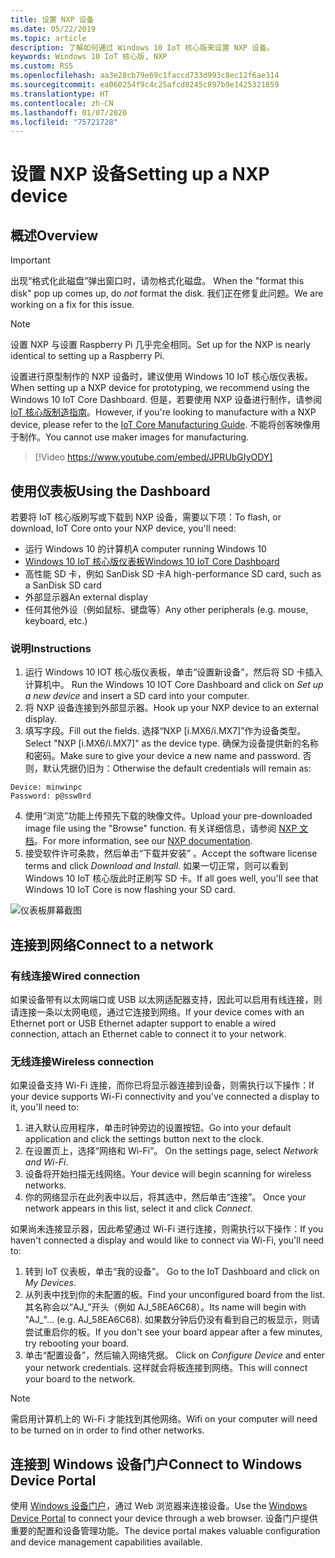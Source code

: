 ```yaml
---
title: 设置 NXP 设备
ms.date: 05/22/2019
ms.topic: article
description: 了解如何通过 Windows 10 IoT 核心版来设置 NXP 设备。
keywords: Windows 10 IoT 核心版, NXP
ms.custom: RS5
ms.openlocfilehash: aa3e28cb79e69c1faccd733d993c8ec12f6ae314
ms.sourcegitcommit: ea060254f9c4c25afcd0245c897b9e1425321859
ms.translationtype: HT
ms.contentlocale: zh-CN
ms.lasthandoff: 01/07/2020
ms.locfileid: "75721728"
---
```

# <a name="setting-up-a-nxp-device"></a><span data-ttu-id="aa7fc-104">设置 NXP 设备</span><span class="sxs-lookup"><span data-stu-id="aa7fc-104">Setting up a NXP device</span></span>

## <a name="overview"></a><span data-ttu-id="aa7fc-105">概述</span><span class="sxs-lookup"><span data-stu-id="aa7fc-105">Overview</span></span>

> [!IMPORTANT]
> <span data-ttu-id="aa7fc-106">出现“格式化此磁盘”弹出窗口时，请勿格式化磁盘。 </span><span class="sxs-lookup"><span data-stu-id="aa7fc-106">When the "format this disk" pop up comes up, do _not_ format the disk.</span></span> <span data-ttu-id="aa7fc-107">我们正在修复此问题。</span><span class="sxs-lookup"><span data-stu-id="aa7fc-107">We are working on a fix for this issue.</span></span>

> [!NOTE]
> <span data-ttu-id="aa7fc-108">设置 NXP 与设置 Raspberry Pi 几乎完全相同。</span><span class="sxs-lookup"><span data-stu-id="aa7fc-108">Set up for the NXP is nearly identical to setting up a Raspberry Pi.</span></span>

<span data-ttu-id="aa7fc-109">设置进行原型制作的 NXP 设备时，建议使用 Windows 10 IoT 核心版仪表板。</span><span class="sxs-lookup"><span data-stu-id="aa7fc-109">When setting up a NXP device for prototyping, we recommend using the Windows 10 IoT Core Dashboard.</span></span> <span data-ttu-id="aa7fc-110">但是，若要使用 NXP 设备进行制作，请参阅 [IoT 核心版制造指南](https://docs.microsoft.com/windows-hardware/manufacture/iot/iot-core-manufacturing-guide)。</span><span class="sxs-lookup"><span data-stu-id="aa7fc-110">However, if you're looking to manufacture with a NXP device, please refer to the [IoT Core Manufacturing Guide](https://docs.microsoft.com/windows-hardware/manufacture/iot/iot-core-manufacturing-guide).</span></span> <span data-ttu-id="aa7fc-111">不能将创客映像用于制作。</span><span class="sxs-lookup"><span data-stu-id="aa7fc-111">You cannot use maker images for manufacturing.</span></span>
<br>
> [!Video https://www.youtube.com/embed/JPRUbGIyODY]

## <a name="using-the-dashboard"></a><span data-ttu-id="aa7fc-112">使用仪表板</span><span class="sxs-lookup"><span data-stu-id="aa7fc-112">Using the Dashboard</span></span>

<span data-ttu-id="aa7fc-113">若要将 IoT 核心版刷写或下载到 NXP 设备，需要以下项：</span><span class="sxs-lookup"><span data-stu-id="aa7fc-113">To flash, or download, IoT Core onto your NXP device, you'll need:</span></span>
* <span data-ttu-id="aa7fc-114">运行 Windows 10 的计算机</span><span class="sxs-lookup"><span data-stu-id="aa7fc-114">A computer running Windows 10</span></span> 
* [<span data-ttu-id="aa7fc-115">Windows 10 IoT 核心版仪表板</span><span class="sxs-lookup"><span data-stu-id="aa7fc-115">Windows 10 IoT Core Dashboard</span></span>](https://docs.microsoft.com/windows/iot-core/downloads)
* <span data-ttu-id="aa7fc-116">高性能 SD 卡，例如 SanDisk SD 卡</span><span class="sxs-lookup"><span data-stu-id="aa7fc-116">A high-performance SD card, such as a SanDisk SD card</span></span>
* <span data-ttu-id="aa7fc-117">外部显示器</span><span class="sxs-lookup"><span data-stu-id="aa7fc-117">An external display</span></span>
* <span data-ttu-id="aa7fc-118">任何其他外设（例如鼠标、键盘等）</span><span class="sxs-lookup"><span data-stu-id="aa7fc-118">Any other peripherals (e.g. mouse, keyboard, etc.)</span></span>

### <a name="instructions"></a><span data-ttu-id="aa7fc-119">说明</span><span class="sxs-lookup"><span data-stu-id="aa7fc-119">Instructions</span></span>

1. <span data-ttu-id="aa7fc-120">运行 Windows 10 IOT 核心版仪表板，单击“设置新设备”，然后将 SD 卡插入计算机中。 </span><span class="sxs-lookup"><span data-stu-id="aa7fc-120">Run the Windows 10 IOT Core Dashboard and click on *Set up a new device* and insert a SD card into your computer.</span></span>
2. <span data-ttu-id="aa7fc-121">将 NXP 设备连接到外部显示器。</span><span class="sxs-lookup"><span data-stu-id="aa7fc-121">Hook up your NXP device to an external display.</span></span>
3. <span data-ttu-id="aa7fc-122">填写字段。</span><span class="sxs-lookup"><span data-stu-id="aa7fc-122">Fill out the fields.</span></span> <span data-ttu-id="aa7fc-123">选择“NXP [i.MX6/i.MX7]”作为设备类型。</span><span class="sxs-lookup"><span data-stu-id="aa7fc-123">Select "NXP [i.MX6/i.MX7]" as the device type.</span></span> <span data-ttu-id="aa7fc-124">确保为设备提供新的名称和密码。</span><span class="sxs-lookup"><span data-stu-id="aa7fc-124">Make sure to give your device a new name and password.</span></span> <span data-ttu-id="aa7fc-125">否则，默认凭据仍旧为：</span><span class="sxs-lookup"><span data-stu-id="aa7fc-125">Otherwise the default credentials will remain as:</span></span>

```
Device: minwinpc
Password: p@ssw0rd
```

4. <span data-ttu-id="aa7fc-126">使用“浏览”功能上传预先下载的映像文件。</span><span class="sxs-lookup"><span data-stu-id="aa7fc-126">Upload your pre-downloaded image file using the "Browse" function.</span></span> <span data-ttu-id="aa7fc-127">有关详细信息，请参阅 [NXP 文档](https://docs.microsoft.com/windows/iot-core/learn-about-hardware/iotnxp)。</span><span class="sxs-lookup"><span data-stu-id="aa7fc-127">For more information, see our [NXP documentation](https://docs.microsoft.com/windows/iot-core/learn-about-hardware/iotnxp).</span></span>
5. <span data-ttu-id="aa7fc-128">接受软件许可条款，然后单击“下载并安装”  。</span><span class="sxs-lookup"><span data-stu-id="aa7fc-128">Accept the software license terms and click *Download and Install*.</span></span> <span data-ttu-id="aa7fc-129">如果一切正常，则可以看到 Windows 10 IoT 核心版此时正刷写 SD 卡。</span><span class="sxs-lookup"><span data-stu-id="aa7fc-129">If all goes well, you'll see that Windows 10 IoT Core is now flashing your SD card.</span></span>

![仪表板屏幕截图](../media/DeviceSetup/Dashboard-Screenshot.jpg)


## <a name="connect-to-a-network"></a><span data-ttu-id="aa7fc-131">连接到网络</span><span class="sxs-lookup"><span data-stu-id="aa7fc-131">Connect to a network</span></span>
### <a name="wired-connection"></a><span data-ttu-id="aa7fc-132">有线连接</span><span class="sxs-lookup"><span data-stu-id="aa7fc-132">Wired connection</span></span>
<span data-ttu-id="aa7fc-133">如果设备带有以太网端口或 USB 以太网适配器支持，因此可以启用有线连接，则请连接一条以太网电缆，通过它连接到网络。</span><span class="sxs-lookup"><span data-stu-id="aa7fc-133">If your device comes with an Ethernet port or USB Ethernet adapter support to enable a wired connection, attach an Ethernet cable to connect it to your network.</span></span>

### <a name="wireless-connection"></a><span data-ttu-id="aa7fc-134">无线连接</span><span class="sxs-lookup"><span data-stu-id="aa7fc-134">Wireless connection</span></span>
<span data-ttu-id="aa7fc-135">如果设备支持 Wi-Fi 连接，而你已将显示器连接到设备，则需执行以下操作：</span><span class="sxs-lookup"><span data-stu-id="aa7fc-135">If your device supports Wi-Fi connectivity and you've connected a display to it, you'll need to:</span></span>

1. <span data-ttu-id="aa7fc-136">进入默认应用程序，单击时钟旁边的设置按钮。</span><span class="sxs-lookup"><span data-stu-id="aa7fc-136">Go into your default application and click the settings button next to the clock.</span></span>
2. <span data-ttu-id="aa7fc-137">在设置页上，选择“网络和 Wi-Fi”。 </span><span class="sxs-lookup"><span data-stu-id="aa7fc-137">On the settings page, select _Network and Wi-Fi_.</span></span>
3. <span data-ttu-id="aa7fc-138">设备将开始扫描无线网络。</span><span class="sxs-lookup"><span data-stu-id="aa7fc-138">Your device will begin scanning for wireless networks.</span></span>
4. <span data-ttu-id="aa7fc-139">你的网络显示在此列表中以后，将其选中，然后单击“连接”。 </span><span class="sxs-lookup"><span data-stu-id="aa7fc-139">Once your network appears in this list, select it and click _Connect_.</span></span>

<span data-ttu-id="aa7fc-140">如果尚未连接显示器，因此希望通过 Wi-Fi 进行连接，则需执行以下操作：</span><span class="sxs-lookup"><span data-stu-id="aa7fc-140">If you haven't connected a display and would like to connect via Wi-Fi, you'll need to:</span></span>

1. <span data-ttu-id="aa7fc-141">转到 IoT 仪表板，单击“我的设备”。 </span><span class="sxs-lookup"><span data-stu-id="aa7fc-141">Go to the IoT Dashboard and click on _My Devices_.</span></span>
2. <span data-ttu-id="aa7fc-142">从列表中找到你的未配置的板。</span><span class="sxs-lookup"><span data-stu-id="aa7fc-142">Find your unconfigured board from the list.</span></span> <span data-ttu-id="aa7fc-143">其名称会以“AJ_”开头（例如 AJ_58EA6C68）。</span><span class="sxs-lookup"><span data-stu-id="aa7fc-143">Its name will begin with "AJ_"... (e.g. AJ_58EA6C68).</span></span> <span data-ttu-id="aa7fc-144">如果数分钟后仍没有看到自己的板显示，则请尝试重启你的板。</span><span class="sxs-lookup"><span data-stu-id="aa7fc-144">If you don't see your board appear after a few minutes, try rebooting your board.</span></span>
3. <span data-ttu-id="aa7fc-145">单击“配置设备”，然后输入网络凭据。 </span><span class="sxs-lookup"><span data-stu-id="aa7fc-145">Click on _Configure Device_ and enter your network credentials.</span></span> <span data-ttu-id="aa7fc-146">这样就会将板连接到网络。</span><span class="sxs-lookup"><span data-stu-id="aa7fc-146">This will connect your board to the network.</span></span>

> [!NOTE]
> <span data-ttu-id="aa7fc-147">需启用计算机上的 Wi-Fi 才能找到其他网络。</span><span class="sxs-lookup"><span data-stu-id="aa7fc-147">Wifi on your computer will need to be turned on in order to find other networks.</span></span>

## <a name="connect-to-windows-device-portal"></a><span data-ttu-id="aa7fc-148">连接到 Windows 设备门户</span><span class="sxs-lookup"><span data-stu-id="aa7fc-148">Connect to Windows Device Portal</span></span>

<span data-ttu-id="aa7fc-149">使用 [Windows 设备门户](../manage-your-device/DevicePortal.md)，通过 Web 浏览器来连接设备。</span><span class="sxs-lookup"><span data-stu-id="aa7fc-149">Use the [Windows Device Portal](../manage-your-device/DevicePortal.md) to connect your device through a web browser.</span></span> <span data-ttu-id="aa7fc-150">设备门户提供重要的配置和设备管理功能。</span><span class="sxs-lookup"><span data-stu-id="aa7fc-150">The device portal makes valuable configuration and device management capabilities available.</span></span> 

